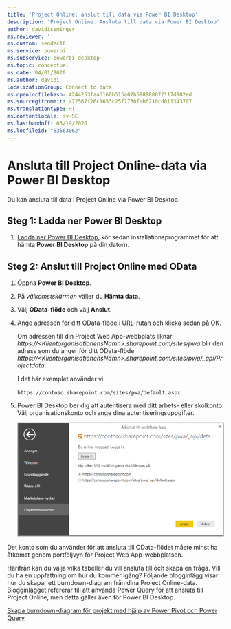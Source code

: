 ```yaml
---
title: 'Project Online: anslut till data via Power BI Desktop'
description: 'Project Online: Ansluta till data via Power BI Desktop'
author: davidiseminger
ms.reviewer: ''
ms.custom: seodec18
ms.service: powerbi
ms.subservice: powerbi-desktop
ms.topic: conceptual
ms.date: 04/01/2020
ms.author: davidi
LocalizationGroup: Connect to data
ms.openlocfilehash: 4244253faa3160b515a02b598988072117d982ed
ms.sourcegitcommit: a72567f26c1653c25f7730fab6210cd011343707
ms.translationtype: HT
ms.contentlocale: sv-SE
ms.lasthandoff: 05/19/2020
ms.locfileid: "83563062"
---
```

# <a name="connect-to-project-online-data-through-power-bi-desktop"></a>Ansluta till Project Online-data via Power BI Desktop
Du kan ansluta till data i Project Online via Power BI Desktop.

## <a name="step-1-download-power-bi-desktop"></a>Steg 1: Ladda ner Power BI Desktop
1. [Ladda ner Power BI Desktop](https://go.microsoft.com/fwlink/?LinkID=521662), kör sedan installationsprogrammet för att hämta **Power BI Desktop** på din datorn.

## <a name="step-2-connect-to-project-online-with-odata"></a>Steg 2: Anslut till Project Online med OData
1. Öppna **Power BI Desktop**.
2. På *välkomstskärmen* väljer du **Hämta data**.
3. Välj **OData-flöde** och välj **Anslut**.
4. Ange adressen för ditt OData-flöde i URL-rutan och klicka sedan på OK.
   
   Om adressen till din Project Web App-webbplats liknar *https://\<KlientorganisationensNamn\>.sharepoint.com/sites/pwa* blir den adress som du anger för ditt OData-flöde *https://\<KlientorganisationensNamn\>.sharepoint.com/sites/pwa/\_api/Projectdata*.
   
   I det här exemplet använder vi:

    `https://contoso.sharepoint.com/sites/pwa/default.aspx`

5. Power BI Desktop ber dig att autentisera med ditt arbets- eller skolkonto. Välj organisationskonto och ange dina autentiseringsuppgifter.
   
   ![](media/desktop-project-online-connect-to-data/image.png)

Det konto som du använder för att ansluta till OData-flödet måste minst ha åtkomst genom portföljvyn för Project Web App-webbplatsen. 

Härifrån kan du välja vilka tabeller du vill ansluta till och skapa en fråga.  Vill du ha en uppfattning om hur du kommer igång?  Följande blogginlägg visar hur du skapar ett burndown-diagram från dina Project Online-data.  Blogginlägget refererar till att använda Power Query för att ansluta till Project Online, men detta gäller även för Power BI Desktop.

[Skapa burndown-diagram för projekt med hjälp av Power Pivot och Power Query](https://blogs.office.com/2014/03/24/creating-burndown-charts-for-project-using-power-pivot-and-power-query/)

